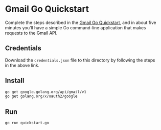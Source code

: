 # Gmail Go Quickstart

Complete the steps described in the [Gmail Go Quickstart](https://developers.google.com/gmail/api/quickstart/go), and in about five minutes you'll have a simple Go command-line application that makes requests to the Gmail API.

## Credentials

Download the `credentials.json` file to this directory by following the steps in the above link.

## Install

```bash
go get google.golang.org/api/gmail/v1
go get golang.org/x/oauth2/google
```

## Run

`go run quickstart.go`
